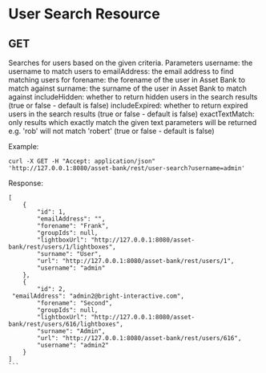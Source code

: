 # User Search Resource
## GET
Searches for users based on the given criteria.
Parameters
username: the username to match users to
emailAddress: the email address to find matching users for
forename: the forename of the user in Asset Bank to match against
surname: the surname of the user in Asset Bank to match against
includeHidden: whether to return hidden users in the search results (true or false - default is false)
includeExpired: whether to return expired users in the search results (true or false - default is false)
exactTextMatch: only results which exactly match the given text parameters will be returned e.g. 'rob' will not match 'robert' (true or false - default is false)


Example:
```
curl -X GET -H "Accept: application/json" 'http://127.0.0.1:8080/asset-bank/rest/user-search?username=admin'
```

Response:
```
[
    {
        "id": 1,
        "emailAddress": "",
        "forename": "Frank",
        "groupIds": null,
        "lightboxUrl": "http://127.0.0.1:8080/asset-bank/rest/users/1/lightboxes",
        "surname": "User",
        "url": "http://127.0.0.1:8080/asset-bank/rest/users/1",
        "username": "admin"
    },
    {
        "id": 2,
 "emailAddress": "admin2@bright-interactive.com",
        "forename": "Second",
        "groupIds": null,
        "lightboxUrl": "http://127.0.0.1:8080/asset-bank/rest/users/616/lightboxes",
        "surname": "Admin",
        "url": "http://127.0.0.1:8080/asset-bank/rest/users/616",
        "username": "admin2"
    }
]
```
